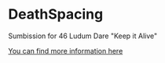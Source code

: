 # DeathSpacing
Sumbission for 46 Ludum Dare "Keep it Alive"

[You can find more information here](https://ldjam.com/events/ludum-dare/46/death-spacing)
